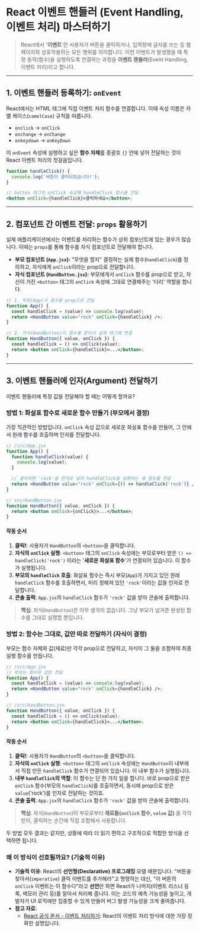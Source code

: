 # React 이벤트 핸들러 (Event Handling, 이벤트 처리) 마스터하기

> React에서 '**이벤트**'란 사용자가 버튼을 클릭하거나, 입력창에 글자를 쓰는 등 웹페이지와 상호작용하는 모든 행위를 의미합니다. 이런 이벤트가 발생했을 때 특정 동작(함수)을 실행하도록 연결하는 과정을 **이벤트 핸들러**(Event Handling, 이벤트 처리)라고 합니다.

---

## 1\. 이벤트 핸들러 등록하기: `onEvent`

React에서는 HTML 태그에 직접 이벤트 처리 함수를 연결합니다. 이때 속성 이름은 카멜 케이스(`camelCase`) 규칙을 따릅니다.

- `onclick` → `onClick`
- `onchange` → `onChange`
- `onkeydown` → `onKeyDown`

이 `onEvent` 속성에 실행하고 싶은 **함수 자체**를 중괄호 `{}` 안에 넣어 전달하는 것이 React 이벤트 처리의 첫걸음입니다.

```jsx
function handleClick() {
  console.log('버튼이 클릭되었습니다!');
}

// button 태그의 onClick 속성에 handleClick 함수를 전달
<button onClick={handleClick}>클릭하세요</button>;
```

---

## 2\. 컴포넌트 간 이벤트 전달: `props` 활용하기

실제 애플리케이션에서는 이벤트를 처리하는 함수가 상위 컴포넌트에 있는 경우가 많습니다. 이때는 `props`를 통해 함수를 자식 컴포넌트로 전달해야 합니다.

- **부모 컴포넌트 (`App.jsx`):** "무엇을 할지" 결정하는 실제 함수(`handleClick`)를 정의하고, 자식에게 `onClick`이라는 prop으로 전달합니다.
- **자식 컴포넌트 (`HandButton.jsx`):** 부모에게서 `onClick` 함수를 prop으로 받고, 자신이 가진 `<button>` 태그의 `onClick` 속성에 그대로 연결해주는 '다리' 역할을 합니다.

<!-- end list -->

```jsx
// 1. 부모(App)가 함수를 prop으로 전달
function App() {
  const handleClick = (value) => console.log(value);
  return <HandButton value="rock" onClick={handleClick} />;
}

// 2. 자식(HandButton)이 함수를 받아서 실제 태그에 연결
function HandButton({ value, onClick }) {
  const handleClick = () => onClick(value);
  return <button onClick={handleClick}>...</button>;
}
```

---

## 3\. 이벤트 핸들러에 인자(Argument) 전달하기

이벤트 핸들러에 특정 값을 전달해야 할 때는 어떻게 할까요?

### 방법 1: 화살표 함수로 새로운 함수 만들기 (부모에서 결정)

가장 직관적인 방법입니다. `onClick` 속성 값으로 새로운 화살표 함수를 만들어, 그 안에서 원래 함수를 호출하며 인자를 전달합니다.

```jsx
// /src/App.jsx
function App() {
  function handleClick(value) {
    console.log(value);
  }

  // 클릭하면 'rock'을 인자로 넣어 handleClick을 실행하는 새 함수를 전달
  return <HandButton value="rock" onClick={() => handleClick('rock')} />;
}

// src/HandButton.jsx
function HandButton({ value, onClick }) {
  return <button onClick={onClick}>...</button>;
}
```

#### 작동 순서

1.  **클릭\!**: 사용자가 `HandButton`의 `<button>`을 클릭합니다.
2.  **자식의 `onClick` 실행**: `<button>` 태그의 `onClick` 속성에는 부모로부터 받은 `() => handleClick('rock')` 이라는 '**새로운 화살표 함수**'가 연결되어 있습니다. 이 함수가 실행됩니다.
3.  **부모의 `handleClick` 호출**: 화살표 함수는 즉시 부모(`App`)가 가지고 있던 원래 `handleClick` 함수를 호출하면서, 미리 정해져 있던 `'rock'`이라는 값을 인자로 전달합니다.
4.  **콘솔 출력**: `App.jsx`의 `handleClick` 함수가 `'rock'` 값을 받아 콘솔에 출력합니다.

> **핵심**: 자식(`HandButton`)은 아무 생각이 없습니다. 그냥 부모가 넘겨준 완성된 함수를 그대로 실행할 뿐입니다.

### 방법 2: 함수는 그대로, 값만 따로 전달하기 (자식이 결정)

부모는 함수 자체와 값(재료)만 각각 prop으로 전달하고, 자식이 그 둘을 조합하여 최종 실행 함수를 만듭니다.

```jsx
// /src/App.jsx
// 부모는 함수와 값만 전달
function App() {
  const handleClick = (value) => console.log(value);
  return <HandButton value="rock" onClick={handleClick} />;
}

// /src/HandButton.jsx
function HandButton({ value, onClick }) {
  const handleClick = () => onClick(value);
  return <button onClick={handleClick}>...</button>;
}
```

#### 작동 순서

1.  **클릭\!**: 사용자가 `HandButton`의 `<button>`을 클릭합니다.
2.  **자식의 `onClick` 실행**: `<button>` 태그의 `onClick` 속성에는 `HandButton`이 내부에서 직접 만든 `handleClick` 함수가 연결되어 있습니다. 이 내부 함수가 실행됩니다.
3.  **내부 `handleClick`의 역할**: 이 함수는 단 한 가지 일을 합니다. 바로 prop으로 받은 `onClick` 함수(부모의 `handleClick`)를 호출하면서, 동시에 prop으로 받은 `value`('rock')를 인자로 전달하는 것이죠.
4.  **콘솔 출력**: `App.jsx`의 `handleClick` 함수가 `'rock'` 값을 받아 콘솔에 출력합니다.

> **핵심**: 자식(`HandButton`)이 부모로부터 **재료들(`onClick` 함수, `value` 값)** 을 각각 받아, 클릭하는 순간에 직접 조합해서 사용합니다.

두 방법 모두 결과는 같지만, 상황에 따라 더 읽기 편하고 구조적으로 적합한 방식을 선택하면 됩니다.

### 왜 이 방식이 선호될까요? (기술적 이유)

- **기술적 이유**: React의 **선언형(Declarative) 프로그래밍** 모델 때문입니다. "버튼을 찾아서(`imperative`) 클릭 이벤트를 추가해라"고 명령하는 대신, "이 버튼의 `onClick` 이벤트는 이 함수다"라고 **선언**만 하면 React가 나머지(이벤트 리스너 등록, 메모리 관리 등)를 알아서 처리해 줍니다. 이는 코드의 예측 가능성을 높이고, 개발자가 UI 로직에만 집중할 수 있게 만들어 버그 발생 가능성을 크게 줄여줍니다.
- **참고 자료**:
  - [React 공식 문서 - 이벤트 처리하기](https://react.dev/learn/responding-to-events): React의 이벤트 처리 방식에 대한 가장 정확한 설명입니다.
